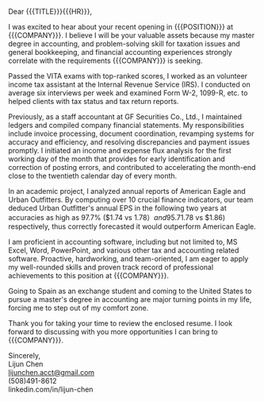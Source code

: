 Dear {{{TITLE}}}{{{HR}}},

I was excited to hear about your recent opening in {{{POSITION}}} at {{{COMPANY}}}. I believe I will be your valuable assets because my master degree in accounting,  and problem-solving skill for taxation issues and general bookkeeping, and financial accounting experiences strongly correlate with the requirements {{{COMPANY}}} is seeking. 

Passed the VITA exams with top-ranked scores, I worked as an volunteer income tax assistant at the Internal Revenue Service (IRS). I conducted on average six interviews per week and examined Form W-2, 1099-R, etc. to helped clients with tax status and tax return reports. 

Previously, as a staff accountant at GF Securities Co., Ltd., I maintained ledgers and compiled company financial statements. My responsibilities include invoice processing, document coordination, revamping systems for accuracy and efficiency, and resolving discrepancies and payment issues promptly. I initiated an income and expense flux analysis for the first working day of the month that provides for early identification and correction of posting errors, and contributed to accelerating the month-end close to the twentieth calendar day of every month. 

In an academic project, I analyzed annual reports of American Eagle and Urban Outfitters. By computing over 10 crucial finance indicators, our team deduced Urban Outfitter's annual EPS in the following two years at accuracies as high as 97.7% ($1.74 vs $1.78）and 95.7% ($1.78 vs $1.86) respectively, thus correctly forecasted it would outperform American Eagle.

I am proficient in accounting software, including but not limited to, MS Excel, Word, PowerPoint, and various other tax and accounting related software. Proactive, hardworking, and team-oriented, I am eager to apply my well-rounded skills and proven track record of professional achievements to this position at {{{COMPANY}}}.

Going to Spain as an exchange student and coming to the United States to pursue a master's degree in accounting are major turning points in my life, forcing me to step out of my comfort zone.

Thank you for taking your time to review the enclosed resume. I look forward to discussing with you more opportunities I can bring to {{{COMPANY}}}.

Sincerely,  
Lijun Chen  
lijunchen.acct@gmail.com  
(508)491-8612  
linkedin.com/in/lijun-chen
